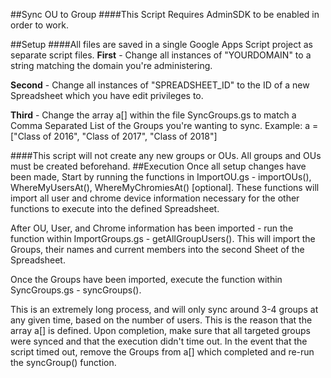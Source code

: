 ##Sync OU to Group
####This Script Requires AdminSDK to be enabled in order to work.

##Setup
####All files are saved in a single Google Apps Script project as separate script files.
<b>First</b> - Change all instances of "YOURDOMAIN" to a string matching the domain you're administering.

<b>Second</b> - Change all instances of "SPREADSHEET_ID" to the ID of a new Spreadsheet which you have edit privileges to.

<b>Third</b> - Change the array a[] within the file SyncGroups.gs to match a Comma Separated List of the Groups you're wanting to sync. Example: a = ["Class of 2016", "Class of 2017", "Class of 2018"] 

####This script will not create any new groups or OUs.  All groups and OUs must be created beforehand.
##Execution
Once all setup changes have been made, Start by running the functions in ImportOU.gs - importOUs(), WhereMyUsersAt(), WhereMyChromiesAt() [optional].  These functions will import all user and chrome device information necessary for the other functions to execute into the defined Spreadsheet.

After OU, User, and Chrome information has been imported - run the function within ImportGroups.gs - getAllGroupUsers(). This will import the Groups, their names and current members into the second Sheet of the Spreadsheet.

Once the Groups have been imported, execute the function within SyncGroups.gs - syncGroups().

This is an extremely long process, and will only sync around 3-4 groups at any given time, based on the number of users.  This is the reason that the array a[] is defined.  Upon completion, make sure that all targeted groups were synced and that the execution didn't time out.  In the event that the script timed out, remove the Groups from a[] which completed and re-run the syncGroup() function.
